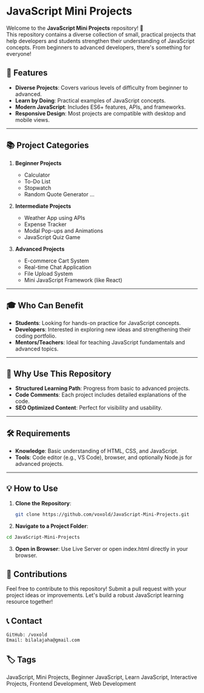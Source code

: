 # JavaScript Mini Projects

Welcome to the **JavaScript Mini Projects** repository! 🎉  
This repository contains a diverse collection of small, practical projects that help developers and students strengthen their understanding of JavaScript concepts. From beginners to advanced developers, there's something for everyone!

## 🚀 Features
- **Diverse Projects**: Covers various levels of difficulty from beginner to advanced.
- **Learn by Doing**: Practical examples of JavaScript concepts.
- **Modern JavaScript**: Includes ES6+ features, APIs, and frameworks.
- **Responsive Design**: Most projects are compatible with desktop and mobile views.

---

## 📚 Project Categories
1. **Beginner Projects**
   - Calculator
   - To-Do List
   - Stopwatch
   - Random Quote Generator ...

2. **Intermediate Projects**
   - Weather App using APIs
   - Expense Tracker
   - Modal Pop-ups and Animations
   - JavaScript Quiz Game

3. **Advanced Projects**
   - E-commerce Cart System
   - Real-time Chat Application
   - File Upload System
   - Mini JavaScript Framework (like React)

---

## 🎓 Who Can Benefit
- **Students**: Looking for hands-on practice for JavaScript concepts.
- **Developers**: Interested in exploring new ideas and strengthening their coding portfolio.
- **Mentors/Teachers**: Ideal for teaching JavaScript fundamentals and advanced topics.

---

## 🌟 Why Use This Repository
- **Structured Learning Path**: Progress from basic to advanced projects.
- **Code Comments**: Each project includes detailed explanations of the code.
- **SEO Optimized Content**: Perfect for visibility and usability.

---

## 🛠️ Requirements
- **Knowledge**: Basic understanding of HTML, CSS, and JavaScript.
- **Tools**: Code editor (e.g., VS Code), browser, and optionally Node.js for advanced projects.

---

## 💡 How to Use
1. **Clone the Repository**:  
   ```bash
   git clone https://github.com/voxold/JavaScript-Mini-Projects.git
   ```
2. **Navigate to a Project Folder**:

```bash
cd JavaScript-Mini-Projects
```

3. **Open in Browser**:
Use Live Server or open index.html directly in your browser.

## 🤝 Contributions

Feel free to contribute to this repository! Submit a pull request with your project ideas or improvements. Let's build a robust JavaScript learning resource together!

## 📞 Contact

    GitHub: /voxold
    Email: bilalajaha@gmail.com


## 🏷️ Tags
JavaScript, Mini Projects, Beginner JavaScript, Learn JavaScript, Interactive Projects, Frontend Development, Web Development
